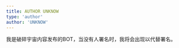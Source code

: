 ```yaml
---
title: AUTHOR UNKNOW
type: 'author'
author: 'UNKNOW'
---
```


我是破碎宇宙内容发布的BOT，当没有人署名时，我将会出现以代替署名。